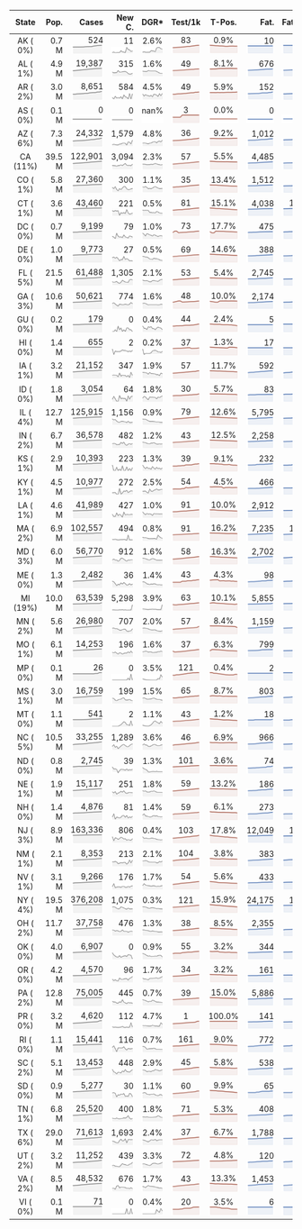 
<!-- Building Table Time:  2020-06-06T03:33:21.519760 -->


| State | Pop. | Cases | New C. | DGR* | Test/1k | T-Pos. | Fat. | Fat./1M  | CFR* |  GF* | GF-14day | Dbl.Days | CDD |  
| :---: | ---: | ---: | ---: | :---: | :---: | :---: | ---: | ---:  | :---: |  :---: | :---: | :---: | ---: |  
| AK ( 0%)  | 0.7 M  | 524 <br><img src="/assets/images/covid/sparklines/AK_img_positive_20200606_1591428801.png"> | 11 <br><img src="/assets/images/covid/sparklines/AK_img_positiveIncrease_20200606_1591428801.png"> | 2.6% <br><img src="/assets/images/covid/sparklines/AK_img_dgr_4_20200606_1591428801.png"> | 83 <br><img src="/assets/images/covid/sparklines/AK_img_total_test_per_1k_20200606_1591428801.png"> | 0.9% <br><img src="/assets/images/covid/sparklines/AK_img_test_positivity_20200606_1591428801.png"> | 10 <br><img src="/assets/images/covid/sparklines/AK_img_death_20200606_1591428802.png"> | 14 <br><img src="/assets/images/covid/sparklines/AK_img_death_20200606_1591428802.png">  | 2.0% <br><img src="/assets/images/covid/sparklines/AK_img_cfr_4_20200606_1591428802.png"> |  1.0 <br><img src="/assets/images/covid/sparklines/AK_img_gfac_4_20200606_1591428802.png"> | 24.6 <br><img src="/assets/images/covid/sparklines/AK_img_gfac_14sum_20200606_1591428802.png"> | 27 <br><img src="/assets/images/covid/sparklines/AK_img_doubling_days_20200606_1591428802.png"> | 0   |  
| AL ( 1%)  | 4.9 M  | 19,387 <br><img src="/assets/images/covid/sparklines/AL_img_positive_20200606_1591428802.png"> | 315 <br><img src="/assets/images/covid/sparklines/AL_img_positiveIncrease_20200606_1591428802.png"> | 1.6% <br><img src="/assets/images/covid/sparklines/AL_img_dgr_4_20200606_1591428802.png"> | 49 <br><img src="/assets/images/covid/sparklines/AL_img_total_test_per_1k_20200606_1591428803.png"> | 8.1% <br><img src="/assets/images/covid/sparklines/AL_img_test_positivity_20200606_1591428803.png"> | 676 <br><img src="/assets/images/covid/sparklines/AL_img_death_20200606_1591428803.png"> | 138 <br><img src="/assets/images/covid/sparklines/AL_img_death_20200606_1591428803.png">  | 3.5% <br><img src="/assets/images/covid/sparklines/AL_img_cfr_4_20200606_1591428803.png"> |  1.1 <br><img src="/assets/images/covid/sparklines/AL_img_gfac_4_20200606_1591428803.png"> | 14.1 <br><img src="/assets/images/covid/sparklines/AL_img_gfac_14sum_20200606_1591428803.png"> | 43 <br><img src="/assets/images/covid/sparklines/AL_img_doubling_days_20200606_1591428803.png"> | 0   |  
| AR ( 2%)  | 3.0 M  | 8,651 <br><img src="/assets/images/covid/sparklines/AR_img_positive_20200606_1591428803.png"> | 584 <br><img src="/assets/images/covid/sparklines/AR_img_positiveIncrease_20200606_1591428804.png"> | 4.5% <br><img src="/assets/images/covid/sparklines/AR_img_dgr_4_20200606_1591428804.png"> | 49 <br><img src="/assets/images/covid/sparklines/AR_img_total_test_per_1k_20200606_1591428804.png"> | 5.9% <br><img src="/assets/images/covid/sparklines/AR_img_test_positivity_20200606_1591428804.png"> | 152 <br><img src="/assets/images/covid/sparklines/AR_img_death_20200606_1591428804.png"> | 50 <br><img src="/assets/images/covid/sparklines/AR_img_death_20200606_1591428804.png">  | 1.8% <br><img src="/assets/images/covid/sparklines/AR_img_cfr_4_20200606_1591428805.png"> |  0.2 <br><img src="/assets/images/covid/sparklines/AR_img_gfac_4_20200606_1591428804.png"> | 11.2 <br><img src="/assets/images/covid/sparklines/AR_img_gfac_14sum_20200606_1591428804.png"> | 15 <br><img src="/assets/images/covid/sparklines/AR_img_doubling_days_20200606_1591428805.png"> | 0   |  
| AS ( 0%)  | 0.1 M  | 0 <br><img src="/assets/images/covid/sparklines/AS_img_positive_20200606_1591428805.png"> | 0 <br><img src="/assets/images/covid/sparklines/AS_img_positiveIncrease_20200606_1591428805.png"> | nan% <br><img src="/assets/images/covid/sparklines/AS_img_dgr_4_20200606_1591428805.png"> | 3 <br><img src="/assets/images/covid/sparklines/AS_img_total_test_per_1k_20200606_1591428805.png"> | 0.0% <br><img src="/assets/images/covid/sparklines/AS_img_test_positivity_20200606_1591428805.png"> | 0 <br><img src="/assets/images/covid/sparklines/AS_img_death_20200606_1591428805.png"> | 0 <br><img src="/assets/images/covid/sparklines/AS_img_death_20200606_1591428805.png">  | 0.0% <br><img src="/assets/images/covid/sparklines/AS_img_cfr_4_20200606_1591428806.png"> |  nan <br><img src="/assets/images/covid/sparklines/AS_img_gfac_4_20200606_1591428806.png"> | nan <br><img src="/assets/images/covid/sparklines/AS_img_gfac_14sum_20200606_1591428806.png"> | nan <br><img src="/assets/images/covid/sparklines/AS_img_doubling_days_20200606_1591428806.png"> | 67   |  
| AZ ( 6%)  | 7.3 M  | 24,332 <br><img src="/assets/images/covid/sparklines/AZ_img_positive_20200606_1591428806.png"> | 1,579 <br><img src="/assets/images/covid/sparklines/AZ_img_positiveIncrease_20200606_1591428806.png"> | 4.8% <br><img src="/assets/images/covid/sparklines/AZ_img_dgr_4_20200606_1591428806.png"> | 36 <br><img src="/assets/images/covid/sparklines/AZ_img_total_test_per_1k_20200606_1591428806.png"> | 9.2% <br><img src="/assets/images/covid/sparklines/AZ_img_test_positivity_20200606_1591428807.png"> | 1,012 <br><img src="/assets/images/covid/sparklines/AZ_img_death_20200606_1591428807.png"> | 139 <br><img src="/assets/images/covid/sparklines/AZ_img_death_20200606_1591428807.png">  | 4.3% <br><img src="/assets/images/covid/sparklines/AZ_img_cfr_4_20200606_1591428807.png"> |  2.1 <br><img src="/assets/images/covid/sparklines/AZ_img_gfac_4_20200606_1591428807.png"> | 19.5 <br><img src="/assets/images/covid/sparklines/AZ_img_gfac_14sum_20200606_1591428807.png"> | 14 <br><img src="/assets/images/covid/sparklines/AZ_img_doubling_days_20200606_1591428807.png"> | 0   |  
| CA (11%)  | 39.5 M  | 122,901 <br><img src="/assets/images/covid/sparklines/CA_img_positive_20200606_1591428808.png"> | 3,094 <br><img src="/assets/images/covid/sparklines/CA_img_positiveIncrease_20200606_1591428808.png"> | 2.3% <br><img src="/assets/images/covid/sparklines/CA_img_dgr_4_20200606_1591428808.png"> | 57 <br><img src="/assets/images/covid/sparklines/CA_img_total_test_per_1k_20200606_1591428808.png"> | 5.5% <br><img src="/assets/images/covid/sparklines/CA_img_test_positivity_20200606_1591428808.png"> | 4,485 <br><img src="/assets/images/covid/sparklines/CA_img_death_20200606_1591428808.png"> | 114 <br><img src="/assets/images/covid/sparklines/CA_img_death_20200606_1591428808.png">  | 3.7% <br><img src="/assets/images/covid/sparklines/CA_img_cfr_4_20200606_1591428809.png"> |  1.2 <br><img src="/assets/images/covid/sparklines/CA_img_gfac_4_20200606_1591428808.png"> | 14.5 <br><img src="/assets/images/covid/sparklines/CA_img_gfac_14sum_20200606_1591428808.png"> | 30 <br><img src="/assets/images/covid/sparklines/CA_img_doubling_days_20200606_1591428808.png"> | 0   |  
| CO ( 1%)  | 5.8 M  | 27,360 <br><img src="/assets/images/covid/sparklines/CO_img_positive_20200606_1591428809.png"> | 300 <br><img src="/assets/images/covid/sparklines/CO_img_positiveIncrease_20200606_1591428809.png"> | 1.1% <br><img src="/assets/images/covid/sparklines/CO_img_dgr_4_20200606_1591428809.png"> | 35 <br><img src="/assets/images/covid/sparklines/CO_img_total_test_per_1k_20200606_1591428809.png"> | 13.4% <br><img src="/assets/images/covid/sparklines/CO_img_test_positivity_20200606_1591428809.png"> | 1,512 <br><img src="/assets/images/covid/sparklines/CO_img_death_20200606_1591428809.png"> | 263 <br><img src="/assets/images/covid/sparklines/CO_img_death_20200606_1591428809.png">  | 5.5% <br><img src="/assets/images/covid/sparklines/CO_img_cfr_4_20200606_1591428810.png"> |  1.1 <br><img src="/assets/images/covid/sparklines/CO_img_gfac_4_20200606_1591428810.png"> | 15.9 <br><img src="/assets/images/covid/sparklines/CO_img_gfac_14sum_20200606_1591428810.png"> | 66 <br><img src="/assets/images/covid/sparklines/CO_img_doubling_days_20200606_1591428810.png"> | 0   |  
| CT ( 1%)  | 3.6 M  | 43,460 <br><img src="/assets/images/covid/sparklines/CT_img_positive_20200606_1591428810.png"> | 221 <br><img src="/assets/images/covid/sparklines/CT_img_positiveIncrease_20200606_1591428810.png"> | 0.5% <br><img src="/assets/images/covid/sparklines/CT_img_dgr_4_20200606_1591428810.png"> | 81 <br><img src="/assets/images/covid/sparklines/CT_img_total_test_per_1k_20200606_1591428811.png"> | 15.1% <br><img src="/assets/images/covid/sparklines/CT_img_test_positivity_20200606_1591428811.png"> | 4,038 <br><img src="/assets/images/covid/sparklines/CT_img_death_20200606_1591428811.png"> | 1,133 <br><img src="/assets/images/covid/sparklines/CT_img_death_20200606_1591428811.png">  | 9.3% <br><img src="/assets/images/covid/sparklines/CT_img_cfr_4_20200606_1591428812.png"> |  1.2 <br><img src="/assets/images/covid/sparklines/CT_img_gfac_4_20200606_1591428811.png"> | 14.6 <br><img src="/assets/images/covid/sparklines/CT_img_gfac_14sum_20200606_1591428811.png"> | 144 <br><img src="/assets/images/covid/sparklines/CT_img_doubling_days_20200606_1591428812.png"> | 0   |  
| DC ( 0%)  | 0.7 M  | 9,199 <br><img src="/assets/images/covid/sparklines/DC_img_positive_20200606_1591428812.png"> | 79 <br><img src="/assets/images/covid/sparklines/DC_img_positiveIncrease_20200606_1591428812.png"> | 1.0% <br><img src="/assets/images/covid/sparklines/DC_img_dgr_4_20200606_1591428812.png"> | 73 <br><img src="/assets/images/covid/sparklines/DC_img_total_test_per_1k_20200606_1591428812.png"> | 17.7% <br><img src="/assets/images/covid/sparklines/DC_img_test_positivity_20200606_1591428812.png"> | 475 <br><img src="/assets/images/covid/sparklines/DC_img_death_20200606_1591428812.png"> | 673 <br><img src="/assets/images/covid/sparklines/DC_img_death_20200606_1591428812.png">  | 5.2% <br><img src="/assets/images/covid/sparklines/DC_img_cfr_4_20200606_1591428813.png"> |  1.3 <br><img src="/assets/images/covid/sparklines/DC_img_gfac_4_20200606_1591428813.png"> | 15.3 <br><img src="/assets/images/covid/sparklines/DC_img_gfac_14sum_20200606_1591428813.png"> | 70 <br><img src="/assets/images/covid/sparklines/DC_img_doubling_days_20200606_1591428813.png"> | 2   |  
| DE ( 0%)  | 1.0 M  | 9,773 <br><img src="/assets/images/covid/sparklines/DE_img_positive_20200606_1591428813.png"> | 27 <br><img src="/assets/images/covid/sparklines/DE_img_positiveIncrease_20200606_1591428813.png"> | 0.5% <br><img src="/assets/images/covid/sparklines/DE_img_dgr_4_20200606_1591428813.png"> | 69 <br><img src="/assets/images/covid/sparklines/DE_img_total_test_per_1k_20200606_1591428814.png"> | 14.6% <br><img src="/assets/images/covid/sparklines/DE_img_test_positivity_20200606_1591428814.png"> | 388 <br><img src="/assets/images/covid/sparklines/DE_img_death_20200606_1591428814.png"> | 398 <br><img src="/assets/images/covid/sparklines/DE_img_death_20200606_1591428814.png">  | 3.9% <br><img src="/assets/images/covid/sparklines/DE_img_cfr_4_20200606_1591428815.png"> |  0.9 <br><img src="/assets/images/covid/sparklines/DE_img_gfac_4_20200606_1591428814.png"> | 15.4 <br><img src="/assets/images/covid/sparklines/DE_img_gfac_14sum_20200606_1591428814.png"> | 153 <br><img src="/assets/images/covid/sparklines/DE_img_doubling_days_20200606_1591428814.png"> | 1   |  
| FL ( 5%)  | 21.5 M  | 61,488 <br><img src="/assets/images/covid/sparklines/FL_img_positive_20200606_1591428815.png"> | 1,305 <br><img src="/assets/images/covid/sparklines/FL_img_positiveIncrease_20200606_1591428815.png"> | 2.1% <br><img src="/assets/images/covid/sparklines/FL_img_dgr_4_20200606_1591428815.png"> | 53 <br><img src="/assets/images/covid/sparklines/FL_img_total_test_per_1k_20200606_1591428815.png"> | 5.4% <br><img src="/assets/images/covid/sparklines/FL_img_test_positivity_20200606_1591428815.png"> | 2,745 <br><img src="/assets/images/covid/sparklines/FL_img_death_20200606_1591428815.png"> | 128 <br><img src="/assets/images/covid/sparklines/FL_img_death_20200606_1591428815.png">  | 4.5% <br><img src="/assets/images/covid/sparklines/FL_img_cfr_4_20200606_1591428816.png"> |  1.1 <br><img src="/assets/images/covid/sparklines/FL_img_gfac_4_20200606_1591428815.png"> | 15.6 <br><img src="/assets/images/covid/sparklines/FL_img_gfac_14sum_20200606_1591428816.png"> | 34 <br><img src="/assets/images/covid/sparklines/FL_img_doubling_days_20200606_1591428816.png"> | 1   |  
| GA ( 3%)  | 10.6 M  | 50,621 <br><img src="/assets/images/covid/sparklines/GA_img_positive_20200606_1591428816.png"> | 774 <br><img src="/assets/images/covid/sparklines/GA_img_positiveIncrease_20200606_1591428816.png"> | 1.6% <br><img src="/assets/images/covid/sparklines/GA_img_dgr_4_20200606_1591428816.png"> | 48 <br><img src="/assets/images/covid/sparklines/GA_img_total_test_per_1k_20200606_1591428816.png"> | 10.0% <br><img src="/assets/images/covid/sparklines/GA_img_test_positivity_20200606_1591428817.png"> | 2,174 <br><img src="/assets/images/covid/sparklines/GA_img_death_20200606_1591428817.png"> | 205 <br><img src="/assets/images/covid/sparklines/GA_img_death_20200606_1591428817.png">  | 4.3% <br><img src="/assets/images/covid/sparklines/GA_img_cfr_4_20200606_1591428817.png"> |  1.0 <br><img src="/assets/images/covid/sparklines/GA_img_gfac_4_20200606_1591428817.png"> | 14.5 <br><img src="/assets/images/covid/sparklines/GA_img_gfac_14sum_20200606_1591428817.png"> | 44 <br><img src="/assets/images/covid/sparklines/GA_img_doubling_days_20200606_1591428817.png"> | 1   |  
| GU ( 0%)  | 0.2 M  | 179 <br><img src="/assets/images/covid/sparklines/GU_img_positive_20200606_1591428817.png"> | 0 <br><img src="/assets/images/covid/sparklines/GU_img_positiveIncrease_20200606_1591428817.png"> | 0.4% <br><img src="/assets/images/covid/sparklines/GU_img_dgr_4_20200606_1591428818.png"> | 44 <br><img src="/assets/images/covid/sparklines/GU_img_total_test_per_1k_20200606_1591428818.png"> | 2.4% <br><img src="/assets/images/covid/sparklines/GU_img_test_positivity_20200606_1591428818.png"> | 5 <br><img src="/assets/images/covid/sparklines/GU_img_death_20200606_1591428818.png"> | 30 <br><img src="/assets/images/covid/sparklines/GU_img_death_20200606_1591428818.png">  | 2.8% <br><img src="/assets/images/covid/sparklines/GU_img_cfr_4_20200606_1591428819.png"> |  0.4 <br><img src="/assets/images/covid/sparklines/GU_img_gfac_4_20200606_1591428818.png"> | 5.9 <br><img src="/assets/images/covid/sparklines/GU_img_gfac_14sum_20200606_1591428818.png"> | 173 <br><img src="/assets/images/covid/sparklines/GU_img_doubling_days_20200606_1591428818.png"> | 16   |  
| HI ( 0%)  | 1.4 M  | 655 <br><img src="/assets/images/covid/sparklines/HI_img_positive_20200606_1591428819.png"> | 2 <br><img src="/assets/images/covid/sparklines/HI_img_positiveIncrease_20200606_1591428819.png"> | 0.2% <br><img src="/assets/images/covid/sparklines/HI_img_dgr_4_20200606_1591428819.png"> | 37 <br><img src="/assets/images/covid/sparklines/HI_img_total_test_per_1k_20200606_1591428819.png"> | 1.3% <br><img src="/assets/images/covid/sparklines/HI_img_test_positivity_20200606_1591428819.png"> | 17 <br><img src="/assets/images/covid/sparklines/HI_img_death_20200606_1591428819.png"> | 12 <br><img src="/assets/images/covid/sparklines/HI_img_death_20200606_1591428819.png">  | 2.6% <br><img src="/assets/images/covid/sparklines/HI_img_cfr_4_20200606_1591428820.png"> |  0.2 <br><img src="/assets/images/covid/sparklines/HI_img_gfac_4_20200606_1591428819.png"> | 8.0 <br><img src="/assets/images/covid/sparklines/HI_img_gfac_14sum_20200606_1591428820.png"> | 398 <br><img src="/assets/images/covid/sparklines/HI_img_doubling_days_20200606_1591428820.png"> | 43   |  
| IA ( 1%)  | 3.2 M  | 21,152 <br><img src="/assets/images/covid/sparklines/IA_img_positive_20200606_1591428820.png"> | 347 <br><img src="/assets/images/covid/sparklines/IA_img_positiveIncrease_20200606_1591428820.png"> | 1.9% <br><img src="/assets/images/covid/sparklines/IA_img_dgr_4_20200606_1591428820.png"> | 57 <br><img src="/assets/images/covid/sparklines/IA_img_total_test_per_1k_20200606_1591428821.png"> | 11.7% <br><img src="/assets/images/covid/sparklines/IA_img_test_positivity_20200606_1591428821.png"> | 592 <br><img src="/assets/images/covid/sparklines/IA_img_death_20200606_1591428821.png"> | 188 <br><img src="/assets/images/covid/sparklines/IA_img_death_20200606_1591428821.png">  | 2.8% <br><img src="/assets/images/covid/sparklines/IA_img_cfr_4_20200606_1591428821.png"> |  5.1 <br><img src="/assets/images/covid/sparklines/IA_img_gfac_4_20200606_1591428821.png"> | 28.9 <br><img src="/assets/images/covid/sparklines/IA_img_gfac_14sum_20200606_1591428821.png"> | 36 <br><img src="/assets/images/covid/sparklines/IA_img_doubling_days_20200606_1591428821.png"> | 1   |  
| ID ( 0%)  | 1.8 M  | 3,054 <br><img src="/assets/images/covid/sparklines/ID_img_positive_20200606_1591428821.png"> | 64 <br><img src="/assets/images/covid/sparklines/ID_img_positiveIncrease_20200606_1591428821.png"> | 1.8% <br><img src="/assets/images/covid/sparklines/ID_img_dgr_4_20200606_1591428822.png"> | 30 <br><img src="/assets/images/covid/sparklines/ID_img_total_test_per_1k_20200606_1591428822.png"> | 5.7% <br><img src="/assets/images/covid/sparklines/ID_img_test_positivity_20200606_1591428822.png"> | 83 <br><img src="/assets/images/covid/sparklines/ID_img_death_20200606_1591428822.png"> | 46 <br><img src="/assets/images/covid/sparklines/ID_img_death_20200606_1591428822.png">  | 2.8% <br><img src="/assets/images/covid/sparklines/ID_img_cfr_4_20200606_1591428822.png"> |  1.2 <br><img src="/assets/images/covid/sparklines/ID_img_gfac_4_20200606_1591428822.png"> | 11.7 <br><img src="/assets/images/covid/sparklines/ID_img_gfac_14sum_20200606_1591428822.png"> | 39 <br><img src="/assets/images/covid/sparklines/ID_img_doubling_days_20200606_1591428822.png"> | 0   |  
| IL ( 4%)  | 12.7 M  | 125,915 <br><img src="/assets/images/covid/sparklines/IL_img_positive_20200606_1591428823.png"> | 1,156 <br><img src="/assets/images/covid/sparklines/IL_img_positiveIncrease_20200606_1591428823.png"> | 0.9% <br><img src="/assets/images/covid/sparklines/IL_img_dgr_4_20200606_1591428823.png"> | 79 <br><img src="/assets/images/covid/sparklines/IL_img_total_test_per_1k_20200606_1591428823.png"> | 12.6% <br><img src="/assets/images/covid/sparklines/IL_img_test_positivity_20200606_1591428823.png"> | 5,795 <br><img src="/assets/images/covid/sparklines/IL_img_death_20200606_1591428823.png"> | 457 <br><img src="/assets/images/covid/sparklines/IL_img_death_20200606_1591428823.png">  | 4.6% <br><img src="/assets/images/covid/sparklines/IL_img_cfr_4_20200606_1591428824.png"> |  1.1 <br><img src="/assets/images/covid/sparklines/IL_img_gfac_4_20200606_1591428823.png"> | 13.8 <br><img src="/assets/images/covid/sparklines/IL_img_gfac_14sum_20200606_1591428823.png"> | 75 <br><img src="/assets/images/covid/sparklines/IL_img_doubling_days_20200606_1591428823.png"> | 0   |  
| IN ( 2%)  | 6.7 M  | 36,578 <br><img src="/assets/images/covid/sparklines/IN_img_positive_20200606_1591428824.png"> | 482 <br><img src="/assets/images/covid/sparklines/IN_img_positiveIncrease_20200606_1591428824.png"> | 1.2% <br><img src="/assets/images/covid/sparklines/IN_img_dgr_4_20200606_1591428824.png"> | 43 <br><img src="/assets/images/covid/sparklines/IN_img_total_test_per_1k_20200606_1591428824.png"> | 12.5% <br><img src="/assets/images/covid/sparklines/IN_img_test_positivity_20200606_1591428824.png"> | 2,258 <br><img src="/assets/images/covid/sparklines/IN_img_death_20200606_1591428824.png"> | 335 <br><img src="/assets/images/covid/sparklines/IN_img_death_20200606_1591428824.png">  | 6.2% <br><img src="/assets/images/covid/sparklines/IN_img_cfr_4_20200606_1591428825.png"> |  1.1 <br><img src="/assets/images/covid/sparklines/IN_img_gfac_4_20200606_1591428824.png"> | 14.5 <br><img src="/assets/images/covid/sparklines/IN_img_gfac_14sum_20200606_1591428825.png"> | 56 <br><img src="/assets/images/covid/sparklines/IN_img_doubling_days_20200606_1591428825.png"> | 0   |  
| KS ( 1%)  | 2.9 M  | 10,393 <br><img src="/assets/images/covid/sparklines/KS_img_positive_20200606_1591428825.png"> | 223 <br><img src="/assets/images/covid/sparklines/KS_img_positiveIncrease_20200606_1591428825.png"> | 1.3% <br><img src="/assets/images/covid/sparklines/KS_img_dgr_4_20200606_1591428825.png"> | 39 <br><img src="/assets/images/covid/sparklines/KS_img_total_test_per_1k_20200606_1591428825.png"> | 9.1% <br><img src="/assets/images/covid/sparklines/KS_img_test_positivity_20200606_1591428825.png"> | 232 <br><img src="/assets/images/covid/sparklines/KS_img_death_20200606_1591428825.png"> | 80 <br><img src="/assets/images/covid/sparklines/KS_img_death_20200606_1591428825.png">  | 2.2% <br><img src="/assets/images/covid/sparklines/KS_img_cfr_4_20200606_1591428826.png"> |  0.0 <br><img src="/assets/images/covid/sparklines/KS_img_gfac_4_20200606_1591428826.png"> | 0.0 <br><img src="/assets/images/covid/sparklines/KS_img_gfac_14sum_20200606_1591428826.png"> | 53 <br><img src="/assets/images/covid/sparklines/KS_img_doubling_days_20200606_1591428826.png"> | 0   |  
| KY ( 1%)  | 4.5 M  | 10,977 <br><img src="/assets/images/covid/sparklines/KY_img_positive_20200606_1591428826.png"> | 272 <br><img src="/assets/images/covid/sparklines/KY_img_positiveIncrease_20200606_1591428826.png"> | 2.5% <br><img src="/assets/images/covid/sparklines/KY_img_dgr_4_20200606_1591428826.png"> | 54 <br><img src="/assets/images/covid/sparklines/KY_img_total_test_per_1k_20200606_1591428827.png"> | 4.5% <br><img src="/assets/images/covid/sparklines/KY_img_test_positivity_20200606_1591428827.png"> | 466 <br><img src="/assets/images/covid/sparklines/KY_img_death_20200606_1591428827.png"> | 104 <br><img src="/assets/images/covid/sparklines/KY_img_death_20200606_1591428827.png">  | 4.3% <br><img src="/assets/images/covid/sparklines/KY_img_cfr_4_20200606_1591428828.png"> |  1.1 <br><img src="/assets/images/covid/sparklines/KY_img_gfac_4_20200606_1591428827.png"> | 13.1 <br><img src="/assets/images/covid/sparklines/KY_img_gfac_14sum_20200606_1591428827.png"> | 28 <br><img src="/assets/images/covid/sparklines/KY_img_doubling_days_20200606_1591428827.png"> | 1   |  
| LA ( 1%)  | 4.6 M  | 41,989 <br><img src="/assets/images/covid/sparklines/LA_img_positive_20200606_1591428828.png"> | 427 <br><img src="/assets/images/covid/sparklines/LA_img_positiveIncrease_20200606_1591428828.png"> | 1.0% <br><img src="/assets/images/covid/sparklines/LA_img_dgr_4_20200606_1591428828.png"> | 91 <br><img src="/assets/images/covid/sparklines/LA_img_total_test_per_1k_20200606_1591428828.png"> | 10.0% <br><img src="/assets/images/covid/sparklines/LA_img_test_positivity_20200606_1591428828.png"> | 2,912 <br><img src="/assets/images/covid/sparklines/LA_img_death_20200606_1591428828.png"> | 626 <br><img src="/assets/images/covid/sparklines/LA_img_death_20200606_1591428828.png">  | 7.0% <br><img src="/assets/images/covid/sparklines/LA_img_cfr_4_20200606_1591428829.png"> |  1.0 <br><img src="/assets/images/covid/sparklines/LA_img_gfac_4_20200606_1591428828.png"> | 16.5 <br><img src="/assets/images/covid/sparklines/LA_img_gfac_14sum_20200606_1591428829.png"> | 68 <br><img src="/assets/images/covid/sparklines/LA_img_doubling_days_20200606_1591428829.png"> | 1   |  
| MA ( 2%)  | 6.9 M  | 102,557 <br><img src="/assets/images/covid/sparklines/MA_img_positive_20200606_1591428829.png"> | 494 <br><img src="/assets/images/covid/sparklines/MA_img_positiveIncrease_20200606_1591428829.png"> | 0.8% <br><img src="/assets/images/covid/sparklines/MA_img_dgr_4_20200606_1591428829.png"> | 91 <br><img src="/assets/images/covid/sparklines/MA_img_total_test_per_1k_20200606_1591428830.png"> | 16.2% <br><img src="/assets/images/covid/sparklines/MA_img_test_positivity_20200606_1591428830.png"> | 7,235 <br><img src="/assets/images/covid/sparklines/MA_img_death_20200606_1591428830.png"> | 1,041 <br><img src="/assets/images/covid/sparklines/MA_img_death_20200606_1591428830.png">  | 7.0% <br><img src="/assets/images/covid/sparklines/MA_img_cfr_4_20200606_1591428831.png"> |  0.8 <br><img src="/assets/images/covid/sparklines/MA_img_gfac_4_20200606_1591428830.png"> | 11.9 <br><img src="/assets/images/covid/sparklines/MA_img_gfac_14sum_20200606_1591428830.png"> | 87 <br><img src="/assets/images/covid/sparklines/MA_img_doubling_days_20200606_1591428830.png"> | 0   |  
| MD ( 3%)  | 6.0 M  | 56,770 <br><img src="/assets/images/covid/sparklines/MD_img_positive_20200606_1591428831.png"> | 912 <br><img src="/assets/images/covid/sparklines/MD_img_positiveIncrease_20200606_1591428831.png"> | 1.6% <br><img src="/assets/images/covid/sparklines/MD_img_dgr_4_20200606_1591428831.png"> | 58 <br><img src="/assets/images/covid/sparklines/MD_img_total_test_per_1k_20200606_1591428831.png"> | 16.3% <br><img src="/assets/images/covid/sparklines/MD_img_test_positivity_20200606_1591428832.png"> | 2,702 <br><img src="/assets/images/covid/sparklines/MD_img_death_20200606_1591428832.png"> | 447 <br><img src="/assets/images/covid/sparklines/MD_img_death_20200606_1591428832.png">  | 4.8% <br><img src="/assets/images/covid/sparklines/MD_img_cfr_4_20200606_1591428833.png"> |  1.1 <br><img src="/assets/images/covid/sparklines/MD_img_gfac_4_20200606_1591428832.png"> | 14.6 <br><img src="/assets/images/covid/sparklines/MD_img_gfac_14sum_20200606_1591428832.png"> | 44 <br><img src="/assets/images/covid/sparklines/MD_img_doubling_days_20200606_1591428832.png"> | 0   |  
| ME ( 0%)  | 1.3 M  | 2,482 <br><img src="/assets/images/covid/sparklines/ME_img_positive_20200606_1591428833.png"> | 36 <br><img src="/assets/images/covid/sparklines/ME_img_positiveIncrease_20200606_1591428833.png"> | 1.4% <br><img src="/assets/images/covid/sparklines/ME_img_dgr_4_20200606_1591428833.png"> | 43 <br><img src="/assets/images/covid/sparklines/ME_img_total_test_per_1k_20200606_1591428833.png"> | 4.3% <br><img src="/assets/images/covid/sparklines/ME_img_test_positivity_20200606_1591428833.png"> | 98 <br><img src="/assets/images/covid/sparklines/ME_img_death_20200606_1591428834.png"> | 73 <br><img src="/assets/images/covid/sparklines/ME_img_death_20200606_1591428834.png">  | 3.9% <br><img src="/assets/images/covid/sparklines/ME_img_cfr_4_20200606_1591428834.png"> |  1.1 <br><img src="/assets/images/covid/sparklines/ME_img_gfac_4_20200606_1591428834.png"> | 14.9 <br><img src="/assets/images/covid/sparklines/ME_img_gfac_14sum_20200606_1591428834.png"> | 48 <br><img src="/assets/images/covid/sparklines/ME_img_doubling_days_20200606_1591428834.png"> | 0   |  
| MI (19%)  | 10.0 M  | 63,539 <br><img src="/assets/images/covid/sparklines/MI_img_positive_20200606_1591428835.png"> | 5,298 <br><img src="/assets/images/covid/sparklines/MI_img_positiveIncrease_20200606_1591428835.png"> | 3.9% <br><img src="/assets/images/covid/sparklines/MI_img_dgr_4_20200606_1591428835.png"> | 63 <br><img src="/assets/images/covid/sparklines/MI_img_total_test_per_1k_20200606_1591428835.png"> | 10.1% <br><img src="/assets/images/covid/sparklines/MI_img_test_positivity_20200606_1591428835.png"> | 5,855 <br><img src="/assets/images/covid/sparklines/MI_img_death_20200606_1591428835.png"> | 586 <br><img src="/assets/images/covid/sparklines/MI_img_death_20200606_1591428835.png">  | 9.4% <br><img src="/assets/images/covid/sparklines/MI_img_cfr_4_20200606_1591428836.png"> |  10.9 <br><img src="/assets/images/covid/sparklines/MI_img_gfac_4_20200606_1591428835.png"> | 25.2 <br><img src="/assets/images/covid/sparklines/MI_img_gfac_14sum_20200606_1591428836.png"> | 18 <br><img src="/assets/images/covid/sparklines/MI_img_doubling_days_20200606_1591428836.png"> | 0   |  
| MN ( 2%)  | 5.6 M  | 26,980 <br><img src="/assets/images/covid/sparklines/MN_img_positive_20200606_1591428836.png"> | 707 <br><img src="/assets/images/covid/sparklines/MN_img_positiveIncrease_20200606_1591428836.png"> | 2.0% <br><img src="/assets/images/covid/sparklines/MN_img_dgr_4_20200606_1591428836.png"> | 57 <br><img src="/assets/images/covid/sparklines/MN_img_total_test_per_1k_20200606_1591428836.png"> | 8.4% <br><img src="/assets/images/covid/sparklines/MN_img_test_positivity_20200606_1591428837.png"> | 1,159 <br><img src="/assets/images/covid/sparklines/MN_img_death_20200606_1591428837.png"> | 206 <br><img src="/assets/images/covid/sparklines/MN_img_death_20200606_1591428837.png">  | 4.3% <br><img src="/assets/images/covid/sparklines/MN_img_cfr_4_20200606_1591428837.png"> |  1.3 <br><img src="/assets/images/covid/sparklines/MN_img_gfac_4_20200606_1591428837.png"> | 14.1 <br><img src="/assets/images/covid/sparklines/MN_img_gfac_14sum_20200606_1591428837.png"> | 34 <br><img src="/assets/images/covid/sparklines/MN_img_doubling_days_20200606_1591428837.png"> | 0   |  
| MO ( 1%)  | 6.1 M  | 14,253 <br><img src="/assets/images/covid/sparklines/MO_img_positive_20200606_1591428837.png"> | 196 <br><img src="/assets/images/covid/sparklines/MO_img_positiveIncrease_20200606_1591428837.png"> | 1.6% <br><img src="/assets/images/covid/sparklines/MO_img_dgr_4_20200606_1591428838.png"> | 37 <br><img src="/assets/images/covid/sparklines/MO_img_total_test_per_1k_20200606_1591428838.png"> | 6.3% <br><img src="/assets/images/covid/sparklines/MO_img_test_positivity_20200606_1591428838.png"> | 799 <br><img src="/assets/images/covid/sparklines/MO_img_death_20200606_1591428838.png"> | 130 <br><img src="/assets/images/covid/sparklines/MO_img_death_20200606_1591428838.png">  | 5.7% <br><img src="/assets/images/covid/sparklines/MO_img_cfr_4_20200606_1591428838.png"> |  1.0 <br><img src="/assets/images/covid/sparklines/MO_img_gfac_4_20200606_1591428838.png"> | 15.1 <br><img src="/assets/images/covid/sparklines/MO_img_gfac_14sum_20200606_1591428838.png"> | 43 <br><img src="/assets/images/covid/sparklines/MO_img_doubling_days_20200606_1591428838.png"> | 1   |  
| MP ( 0%)  | 0.1 M  | 26 <br><img src="/assets/images/covid/sparklines/MP_img_positive_20200606_1591428839.png"> | 0 <br><img src="/assets/images/covid/sparklines/MP_img_positiveIncrease_20200606_1591428839.png"> | 3.5% <br><img src="/assets/images/covid/sparklines/MP_img_dgr_4_20200606_1591428839.png"> | 121 <br><img src="/assets/images/covid/sparklines/MP_img_total_test_per_1k_20200606_1591428839.png"> | 0.4% <br><img src="/assets/images/covid/sparklines/MP_img_test_positivity_20200606_1591428839.png"> | 2 <br><img src="/assets/images/covid/sparklines/MP_img_death_20200606_1591428839.png"> | 36 <br><img src="/assets/images/covid/sparklines/MP_img_death_20200606_1591428839.png">  | 8.1% <br><img src="/assets/images/covid/sparklines/MP_img_cfr_4_20200606_1591428840.png"> |  0.0 <br><img src="/assets/images/covid/sparklines/MP_img_gfac_4_20200606_1591428839.png"> | 0.0 <br><img src="/assets/images/covid/sparklines/MP_img_gfac_14sum_20200606_1591428839.png"> | 20 <br><img src="/assets/images/covid/sparklines/MP_img_doubling_days_20200606_1591428840.png"> | 67   |  
| MS ( 1%)  | 3.0 M  | 16,759 <br><img src="/assets/images/covid/sparklines/MS_img_positive_20200606_1591428840.png"> | 199 <br><img src="/assets/images/covid/sparklines/MS_img_positiveIncrease_20200606_1591428840.png"> | 1.5% <br><img src="/assets/images/covid/sparklines/MS_img_dgr_4_20200606_1591428840.png"> | 65 <br><img src="/assets/images/covid/sparklines/MS_img_total_test_per_1k_20200606_1591428840.png"> | 8.7% <br><img src="/assets/images/covid/sparklines/MS_img_test_positivity_20200606_1591428840.png"> | 803 <br><img src="/assets/images/covid/sparklines/MS_img_death_20200606_1591428841.png"> | 270 <br><img src="/assets/images/covid/sparklines/MS_img_death_20200606_1591428841.png">  | 4.8% <br><img src="/assets/images/covid/sparklines/MS_img_cfr_4_20200606_1591428841.png"> |  0.9 <br><img src="/assets/images/covid/sparklines/MS_img_gfac_4_20200606_1591428841.png"> | 14.2 <br><img src="/assets/images/covid/sparklines/MS_img_gfac_14sum_20200606_1591428841.png"> | 46 <br><img src="/assets/images/covid/sparklines/MS_img_doubling_days_20200606_1591428841.png"> | 2   |  
| MT ( 0%)  | 1.1 M  | 541 <br><img src="/assets/images/covid/sparklines/MT_img_positive_20200606_1591428841.png"> | 2 <br><img src="/assets/images/covid/sparklines/MT_img_positiveIncrease_20200606_1591428841.png"> | 1.1% <br><img src="/assets/images/covid/sparklines/MT_img_dgr_4_20200606_1591428842.png"> | 43 <br><img src="/assets/images/covid/sparklines/MT_img_total_test_per_1k_20200606_1591428842.png"> | 1.2% <br><img src="/assets/images/covid/sparklines/MT_img_test_positivity_20200606_1591428842.png"> | 18 <br><img src="/assets/images/covid/sparklines/MT_img_death_20200606_1591428842.png"> | 17 <br><img src="/assets/images/covid/sparklines/MT_img_death_20200606_1591428842.png">  | 3.3% <br><img src="/assets/images/covid/sparklines/MT_img_cfr_4_20200606_1591428843.png"> |  2.0 <br><img src="/assets/images/covid/sparklines/MT_img_gfac_4_20200606_1591428842.png"> | 20.8 <br><img src="/assets/images/covid/sparklines/MT_img_gfac_14sum_20200606_1591428842.png"> | 64 <br><img src="/assets/images/covid/sparklines/MT_img_doubling_days_20200606_1591428842.png"> | 1   |  
| NC ( 5%)  | 10.5 M  | 33,255 <br><img src="/assets/images/covid/sparklines/NC_img_positive_20200606_1591428843.png"> | 1,289 <br><img src="/assets/images/covid/sparklines/NC_img_positiveIncrease_20200606_1591428843.png"> | 3.6% <br><img src="/assets/images/covid/sparklines/NC_img_dgr_4_20200606_1591428843.png"> | 46 <br><img src="/assets/images/covid/sparklines/NC_img_total_test_per_1k_20200606_1591428843.png"> | 6.9% <br><img src="/assets/images/covid/sparklines/NC_img_test_positivity_20200606_1591428843.png"> | 966 <br><img src="/assets/images/covid/sparklines/NC_img_death_20200606_1591428843.png"> | 92 <br><img src="/assets/images/covid/sparklines/NC_img_death_20200606_1591428843.png">  | 3.0% <br><img src="/assets/images/covid/sparklines/NC_img_cfr_4_20200606_1591428844.png"> |  1.2 <br><img src="/assets/images/covid/sparklines/NC_img_gfac_4_20200606_1591428843.png"> | 16.8 <br><img src="/assets/images/covid/sparklines/NC_img_gfac_14sum_20200606_1591428844.png"> | 20 <br><img src="/assets/images/covid/sparklines/NC_img_doubling_days_20200606_1591428844.png"> | 0   |  
| ND ( 0%)  | 0.8 M  | 2,745 <br><img src="/assets/images/covid/sparklines/ND_img_positive_20200606_1591428844.png"> | 39 <br><img src="/assets/images/covid/sparklines/ND_img_positiveIncrease_20200606_1591428844.png"> | 1.3% <br><img src="/assets/images/covid/sparklines/ND_img_dgr_4_20200606_1591428844.png"> | 101 <br><img src="/assets/images/covid/sparklines/ND_img_total_test_per_1k_20200606_1591428844.png"> | 3.6% <br><img src="/assets/images/covid/sparklines/ND_img_test_positivity_20200606_1591428845.png"> | 74 <br><img src="/assets/images/covid/sparklines/ND_img_death_20200606_1591428845.png"> | 97 <br><img src="/assets/images/covid/sparklines/ND_img_death_20200606_1591428845.png">  | 2.6% <br><img src="/assets/images/covid/sparklines/ND_img_cfr_4_20200606_1591428845.png"> |  1.2 <br><img src="/assets/images/covid/sparklines/ND_img_gfac_4_20200606_1591428845.png"> | 12.1 <br><img src="/assets/images/covid/sparklines/ND_img_gfac_14sum_20200606_1591428845.png"> | 55 <br><img src="/assets/images/covid/sparklines/ND_img_doubling_days_20200606_1591428845.png"> | 0   |  
| NE ( 1%)  | 1.9 M  | 15,117 <br><img src="/assets/images/covid/sparklines/NE_img_positive_20200606_1591428846.png"> | 251 <br><img src="/assets/images/covid/sparklines/NE_img_positiveIncrease_20200606_1591428846.png"> | 1.8% <br><img src="/assets/images/covid/sparklines/NE_img_dgr_4_20200606_1591428846.png"> | 59 <br><img src="/assets/images/covid/sparklines/NE_img_total_test_per_1k_20200606_1591428846.png"> | 13.2% <br><img src="/assets/images/covid/sparklines/NE_img_test_positivity_20200606_1591428846.png"> | 186 <br><img src="/assets/images/covid/sparklines/NE_img_death_20200606_1591428847.png"> | 96 <br><img src="/assets/images/covid/sparklines/NE_img_death_20200606_1591428847.png">  | 1.2% <br><img src="/assets/images/covid/sparklines/NE_img_cfr_4_20200606_1591428847.png"> |  1.0 <br><img src="/assets/images/covid/sparklines/NE_img_gfac_4_20200606_1591428847.png"> | 14.8 <br><img src="/assets/images/covid/sparklines/NE_img_gfac_14sum_20200606_1591428847.png"> | 39 <br><img src="/assets/images/covid/sparklines/NE_img_doubling_days_20200606_1591428847.png"> | 2   |  
| NH ( 0%)  | 1.4 M  | 4,876 <br><img src="/assets/images/covid/sparklines/NH_img_positive_20200606_1591428847.png"> | 81 <br><img src="/assets/images/covid/sparklines/NH_img_positiveIncrease_20200606_1591428847.png"> | 1.4% <br><img src="/assets/images/covid/sparklines/NH_img_dgr_4_20200606_1591428847.png"> | 59 <br><img src="/assets/images/covid/sparklines/NH_img_total_test_per_1k_20200606_1591428848.png"> | 6.1% <br><img src="/assets/images/covid/sparklines/NH_img_test_positivity_20200606_1591428848.png"> | 273 <br><img src="/assets/images/covid/sparklines/NH_img_death_20200606_1591428848.png"> | 201 <br><img src="/assets/images/covid/sparklines/NH_img_death_20200606_1591428848.png">  | 5.5% <br><img src="/assets/images/covid/sparklines/NH_img_cfr_4_20200606_1591428848.png"> |  1.4 <br><img src="/assets/images/covid/sparklines/NH_img_gfac_4_20200606_1591428848.png"> | 16.1 <br><img src="/assets/images/covid/sparklines/NH_img_gfac_14sum_20200606_1591428848.png"> | 49 <br><img src="/assets/images/covid/sparklines/NH_img_doubling_days_20200606_1591428848.png"> | 0   |  
| NJ ( 3%)  | 8.9 M  | 163,336 <br><img src="/assets/images/covid/sparklines/NJ_img_positive_20200606_1591428848.png"> | 806 <br><img src="/assets/images/covid/sparklines/NJ_img_positiveIncrease_20200606_1591428849.png"> | 0.4% <br><img src="/assets/images/covid/sparklines/NJ_img_dgr_4_20200606_1591428849.png"> | 103 <br><img src="/assets/images/covid/sparklines/NJ_img_total_test_per_1k_20200606_1591428849.png"> | 17.8% <br><img src="/assets/images/covid/sparklines/NJ_img_test_positivity_20200606_1591428849.png"> | 12,049 <br><img src="/assets/images/covid/sparklines/NJ_img_death_20200606_1591428849.png"> | 1,357 <br><img src="/assets/images/covid/sparklines/NJ_img_death_20200606_1591428849.png">  | 7.3% <br><img src="/assets/images/covid/sparklines/NJ_img_cfr_4_20200606_1591428849.png"> |  1.3 <br><img src="/assets/images/covid/sparklines/NJ_img_gfac_4_20200606_1591428849.png"> | 15.1 <br><img src="/assets/images/covid/sparklines/NJ_img_gfac_14sum_20200606_1591428849.png"> | 171 <br><img src="/assets/images/covid/sparklines/NJ_img_doubling_days_20200606_1591428849.png"> | 0   |  
| NM ( 1%)  | 2.1 M  | 8,353 <br><img src="/assets/images/covid/sparklines/NM_img_positive_20200606_1591428850.png"> | 213 <br><img src="/assets/images/covid/sparklines/NM_img_positiveIncrease_20200606_1591428850.png"> | 2.1% <br><img src="/assets/images/covid/sparklines/NM_img_dgr_4_20200606_1591428850.png"> | 104 <br><img src="/assets/images/covid/sparklines/NM_img_total_test_per_1k_20200606_1591428850.png"> | 3.8% <br><img src="/assets/images/covid/sparklines/NM_img_test_positivity_20200606_1591428850.png"> | 383 <br><img src="/assets/images/covid/sparklines/NM_img_death_20200606_1591428850.png"> | 183 <br><img src="/assets/images/covid/sparklines/NM_img_death_20200606_1591428850.png">  | 4.6% <br><img src="/assets/images/covid/sparklines/NM_img_cfr_4_20200606_1591428851.png"> |  1.4 <br><img src="/assets/images/covid/sparklines/NM_img_gfac_4_20200606_1591428850.png"> | 15.3 <br><img src="/assets/images/covid/sparklines/NM_img_gfac_14sum_20200606_1591428850.png"> | 33 <br><img src="/assets/images/covid/sparklines/NM_img_doubling_days_20200606_1591428850.png"> | 0   |  
| NV ( 1%)  | 3.1 M  | 9,266 <br><img src="/assets/images/covid/sparklines/NV_img_positive_20200606_1591428851.png"> | 176 <br><img src="/assets/images/covid/sparklines/NV_img_positiveIncrease_20200606_1591428851.png"> | 1.7% <br><img src="/assets/images/covid/sparklines/NV_img_dgr_4_20200606_1591428851.png"> | 54 <br><img src="/assets/images/covid/sparklines/NV_img_total_test_per_1k_20200606_1591428851.png"> | 5.6% <br><img src="/assets/images/covid/sparklines/NV_img_test_positivity_20200606_1591428851.png"> | 433 <br><img src="/assets/images/covid/sparklines/NV_img_death_20200606_1591428851.png"> | 141 <br><img src="/assets/images/covid/sparklines/NV_img_death_20200606_1591428851.png">  | 4.7% <br><img src="/assets/images/covid/sparklines/NV_img_cfr_4_20200606_1591428852.png"> |  1.2 <br><img src="/assets/images/covid/sparklines/NV_img_gfac_4_20200606_1591428851.png"> | 16.0 <br><img src="/assets/images/covid/sparklines/NV_img_gfac_14sum_20200606_1591428852.png"> | 41 <br><img src="/assets/images/covid/sparklines/NV_img_doubling_days_20200606_1591428852.png"> | 0   |  
| NY ( 4%)  | 19.5 M  | 376,208 <br><img src="/assets/images/covid/sparklines/NY_img_positive_20200606_1591428852.png"> | 1,075 <br><img src="/assets/images/covid/sparklines/NY_img_positiveIncrease_20200606_1591428852.png"> | 0.3% <br><img src="/assets/images/covid/sparklines/NY_img_dgr_4_20200606_1591428852.png"> | 121 <br><img src="/assets/images/covid/sparklines/NY_img_total_test_per_1k_20200606_1591428852.png"> | 15.9% <br><img src="/assets/images/covid/sparklines/NY_img_test_positivity_20200606_1591428852.png"> | 24,175 <br><img src="/assets/images/covid/sparklines/NY_img_death_20200606_1591428853.png"> | 1,243 <br><img src="/assets/images/covid/sparklines/NY_img_death_20200606_1591428853.png">  | 6.4% <br><img src="/assets/images/covid/sparklines/NY_img_cfr_4_20200606_1591428853.png"> |  1.0 <br><img src="/assets/images/covid/sparklines/NY_img_gfac_4_20200606_1591428853.png"> | 13.9 <br><img src="/assets/images/covid/sparklines/NY_img_gfac_14sum_20200606_1591428853.png"> | 236 <br><img src="/assets/images/covid/sparklines/NY_img_doubling_days_20200606_1591428853.png"> | 0   |  
| OH ( 2%)  | 11.7 M  | 37,758 <br><img src="/assets/images/covid/sparklines/OH_img_positive_20200606_1591428853.png"> | 476 <br><img src="/assets/images/covid/sparklines/OH_img_positiveIncrease_20200606_1591428853.png"> | 1.3% <br><img src="/assets/images/covid/sparklines/OH_img_dgr_4_20200606_1591428854.png"> | 38 <br><img src="/assets/images/covid/sparklines/OH_img_total_test_per_1k_20200606_1591428854.png"> | 8.5% <br><img src="/assets/images/covid/sparklines/OH_img_test_positivity_20200606_1591428854.png"> | 2,355 <br><img src="/assets/images/covid/sparklines/OH_img_death_20200606_1591428854.png"> | 201 <br><img src="/assets/images/covid/sparklines/OH_img_death_20200606_1591428854.png">  | 6.2% <br><img src="/assets/images/covid/sparklines/OH_img_cfr_4_20200606_1591428854.png"> |  1.0 <br><img src="/assets/images/covid/sparklines/OH_img_gfac_4_20200606_1591428854.png"> | 14.0 <br><img src="/assets/images/covid/sparklines/OH_img_gfac_14sum_20200606_1591428854.png"> | 54 <br><img src="/assets/images/covid/sparklines/OH_img_doubling_days_20200606_1591428854.png"> | 1   |  
| OK ( 0%)  | 4.0 M  | 6,907 <br><img src="/assets/images/covid/sparklines/OK_img_positive_20200606_1591428855.png"> | 0 <br><img src="/assets/images/covid/sparklines/OK_img_positiveIncrease_20200606_1591428855.png"> | 0.9% <br><img src="/assets/images/covid/sparklines/OK_img_dgr_4_20200606_1591428855.png"> | 55 <br><img src="/assets/images/covid/sparklines/OK_img_total_test_per_1k_20200606_1591428855.png"> | 3.2% <br><img src="/assets/images/covid/sparklines/OK_img_test_positivity_20200606_1591428855.png"> | 344 <br><img src="/assets/images/covid/sparklines/OK_img_death_20200606_1591428855.png"> | 87 <br><img src="/assets/images/covid/sparklines/OK_img_death_20200606_1591428855.png">  | 5.0% <br><img src="/assets/images/covid/sparklines/OK_img_cfr_4_20200606_1591428856.png"> |  0.6 <br><img src="/assets/images/covid/sparklines/OK_img_gfac_4_20200606_1591428855.png"> | 15.1 <br><img src="/assets/images/covid/sparklines/OK_img_gfac_14sum_20200606_1591428855.png"> | 76 <br><img src="/assets/images/covid/sparklines/OK_img_doubling_days_20200606_1591428855.png"> | 3   |  
| OR ( 0%)  | 4.2 M  | 4,570 <br><img src="/assets/images/covid/sparklines/OR_img_positive_20200606_1591428856.png"> | 96 <br><img src="/assets/images/covid/sparklines/OR_img_positiveIncrease_20200606_1591428856.png"> | 1.7% <br><img src="/assets/images/covid/sparklines/OR_img_dgr_4_20200606_1591428856.png"> | 34 <br><img src="/assets/images/covid/sparklines/OR_img_total_test_per_1k_20200606_1591428856.png"> | 3.2% <br><img src="/assets/images/covid/sparklines/OR_img_test_positivity_20200606_1591428856.png"> | 161 <br><img src="/assets/images/covid/sparklines/OR_img_death_20200606_1591428856.png"> | 38 <br><img src="/assets/images/covid/sparklines/OR_img_death_20200606_1591428856.png">  | 3.6% <br><img src="/assets/images/covid/sparklines/OR_img_cfr_4_20200606_1591428857.png"> |  1.3 <br><img src="/assets/images/covid/sparklines/OR_img_gfac_4_20200606_1591428856.png"> | 18.3 <br><img src="/assets/images/covid/sparklines/OR_img_gfac_14sum_20200606_1591428857.png"> | 40 <br><img src="/assets/images/covid/sparklines/OR_img_doubling_days_20200606_1591428857.png"> | 0   |  
| PA ( 2%)  | 12.8 M  | 75,005 <br><img src="/assets/images/covid/sparklines/PA_img_positive_20200606_1591428857.png"> | 445 <br><img src="/assets/images/covid/sparklines/PA_img_positiveIncrease_20200606_1591428857.png"> | 0.7% <br><img src="/assets/images/covid/sparklines/PA_img_dgr_4_20200606_1591428857.png"> | 39 <br><img src="/assets/images/covid/sparklines/PA_img_total_test_per_1k_20200606_1591428858.png"> | 15.0% <br><img src="/assets/images/covid/sparklines/PA_img_test_positivity_20200606_1591428858.png"> | 5,886 <br><img src="/assets/images/covid/sparklines/PA_img_death_20200606_1591428858.png"> | 460 <br><img src="/assets/images/covid/sparklines/PA_img_death_20200606_1591428858.png">  | 7.8% <br><img src="/assets/images/covid/sparklines/PA_img_cfr_4_20200606_1591428858.png"> |  1.0 <br><img src="/assets/images/covid/sparklines/PA_img_gfac_4_20200606_1591428858.png"> | 13.9 <br><img src="/assets/images/covid/sparklines/PA_img_gfac_14sum_20200606_1591428858.png"> | 101 <br><img src="/assets/images/covid/sparklines/PA_img_doubling_days_20200606_1591428858.png"> | 1   |  
| PR ( 0%)  | 3.2 M  | 4,620 <br><img src="/assets/images/covid/sparklines/PR_img_positive_20200606_1591428859.png"> | 112 <br><img src="/assets/images/covid/sparklines/PR_img_positiveIncrease_20200606_1591428859.png"> | 4.7% <br><img src="/assets/images/covid/sparklines/PR_img_dgr_4_20200606_1591428859.png"> | 1 <br><img src="/assets/images/covid/sparklines/PR_img_total_test_per_1k_20200606_1591428859.png"> | 100.0% <br><img src="/assets/images/covid/sparklines/PR_img_test_positivity_20200606_1591428859.png"> | 141 <br><img src="/assets/images/covid/sparklines/PR_img_death_20200606_1591428859.png"> | 44 <br><img src="/assets/images/covid/sparklines/PR_img_death_20200606_1591428859.png">  | 3.2% <br><img src="/assets/images/covid/sparklines/PR_img_cfr_4_20200606_1591428860.png"> |  1.8 <br><img src="/assets/images/covid/sparklines/PR_img_gfac_4_20200606_1591428859.png"> | 18.0 <br><img src="/assets/images/covid/sparklines/PR_img_gfac_14sum_20200606_1591428859.png"> | 15 <br><img src="/assets/images/covid/sparklines/PR_img_doubling_days_20200606_1591428859.png"> | 1   |  
| RI ( 0%)  | 1.1 M  | 15,441 <br><img src="/assets/images/covid/sparklines/RI_img_positive_20200606_1591428860.png"> | 116 <br><img src="/assets/images/covid/sparklines/RI_img_positiveIncrease_20200606_1591428860.png"> | 0.7% <br><img src="/assets/images/covid/sparklines/RI_img_dgr_4_20200606_1591428860.png"> | 161 <br><img src="/assets/images/covid/sparklines/RI_img_total_test_per_1k_20200606_1591428860.png"> | 9.0% <br><img src="/assets/images/covid/sparklines/RI_img_test_positivity_20200606_1591428860.png"> | 772 <br><img src="/assets/images/covid/sparklines/RI_img_death_20200606_1591428860.png"> | 729 <br><img src="/assets/images/covid/sparklines/RI_img_death_20200606_1591428860.png">  | 4.9% <br><img src="/assets/images/covid/sparklines/RI_img_cfr_4_20200606_1591428861.png"> |  1.1 <br><img src="/assets/images/covid/sparklines/RI_img_gfac_4_20200606_1591428860.png"> | 12.8 <br><img src="/assets/images/covid/sparklines/RI_img_gfac_14sum_20200606_1591428861.png"> | 94 <br><img src="/assets/images/covid/sparklines/RI_img_doubling_days_20200606_1591428861.png"> | 0   |  
| SC ( 2%)  | 5.1 M  | 13,453 <br><img src="/assets/images/covid/sparklines/SC_img_positive_20200606_1591428861.png"> | 448 <br><img src="/assets/images/covid/sparklines/SC_img_positiveIncrease_20200606_1591428861.png"> | 2.9% <br><img src="/assets/images/covid/sparklines/SC_img_dgr_4_20200606_1591428861.png"> | 45 <br><img src="/assets/images/covid/sparklines/SC_img_total_test_per_1k_20200606_1591428861.png"> | 5.8% <br><img src="/assets/images/covid/sparklines/SC_img_test_positivity_20200606_1591428861.png"> | 538 <br><img src="/assets/images/covid/sparklines/SC_img_death_20200606_1591428861.png"> | 104 <br><img src="/assets/images/covid/sparklines/SC_img_death_20200606_1591428861.png">  | 4.1% <br><img src="/assets/images/covid/sparklines/SC_img_cfr_4_20200606_1591428863.png"> |  1.2 <br><img src="/assets/images/covid/sparklines/SC_img_gfac_4_20200606_1591428862.png"> | 17.3 <br><img src="/assets/images/covid/sparklines/SC_img_gfac_14sum_20200606_1591428862.png"> | 24 <br><img src="/assets/images/covid/sparklines/SC_img_doubling_days_20200606_1591428862.png"> | 0   |  
| SD ( 0%)  | 0.9 M  | 5,277 <br><img src="/assets/images/covid/sparklines/SD_img_positive_20200606_1591428863.png"> | 30 <br><img src="/assets/images/covid/sparklines/SD_img_positiveIncrease_20200606_1591428863.png"> | 1.1% <br><img src="/assets/images/covid/sparklines/SD_img_dgr_4_20200606_1591428863.png"> | 60 <br><img src="/assets/images/covid/sparklines/SD_img_total_test_per_1k_20200606_1591428863.png"> | 9.9% <br><img src="/assets/images/covid/sparklines/SD_img_test_positivity_20200606_1591428863.png"> | 65 <br><img src="/assets/images/covid/sparklines/SD_img_death_20200606_1591428863.png"> | 73 <br><img src="/assets/images/covid/sparklines/SD_img_death_20200606_1591428863.png">  | 1.2% <br><img src="/assets/images/covid/sparklines/SD_img_cfr_4_20200606_1591428864.png"> |  1.0 <br><img src="/assets/images/covid/sparklines/SD_img_gfac_4_20200606_1591428863.png"> | 16.5 <br><img src="/assets/images/covid/sparklines/SD_img_gfac_14sum_20200606_1591428864.png"> | 63 <br><img src="/assets/images/covid/sparklines/SD_img_doubling_days_20200606_1591428864.png"> | 2   |  
| TN ( 1%)  | 6.8 M  | 25,520 <br><img src="/assets/images/covid/sparklines/TN_img_positive_20200606_1591428864.png"> | 400 <br><img src="/assets/images/covid/sparklines/TN_img_positiveIncrease_20200606_1591428864.png"> | 1.8% <br><img src="/assets/images/covid/sparklines/TN_img_dgr_4_20200606_1591428864.png"> | 71 <br><img src="/assets/images/covid/sparklines/TN_img_total_test_per_1k_20200606_1591428864.png"> | 5.3% <br><img src="/assets/images/covid/sparklines/TN_img_test_positivity_20200606_1591428864.png"> | 408 <br><img src="/assets/images/covid/sparklines/TN_img_death_20200606_1591428864.png"> | 60 <br><img src="/assets/images/covid/sparklines/TN_img_death_20200606_1591428864.png">  | 1.6% <br><img src="/assets/images/covid/sparklines/TN_img_cfr_4_20200606_1591428865.png"> |  1.0 <br><img src="/assets/images/covid/sparklines/TN_img_gfac_4_20200606_1591428865.png"> | 15.2 <br><img src="/assets/images/covid/sparklines/TN_img_gfac_14sum_20200606_1591428865.png"> | 39 <br><img src="/assets/images/covid/sparklines/TN_img_doubling_days_20200606_1591428865.png"> | 0   |  
| TX ( 6%)  | 29.0 M  | 71,613 <br><img src="/assets/images/covid/sparklines/TX_img_positive_20200606_1591428865.png"> | 1,693 <br><img src="/assets/images/covid/sparklines/TX_img_positiveIncrease_20200606_1591428865.png"> | 2.4% <br><img src="/assets/images/covid/sparklines/TX_img_dgr_4_20200606_1591428865.png"> | 37 <br><img src="/assets/images/covid/sparklines/TX_img_total_test_per_1k_20200606_1591428866.png"> | 6.7% <br><img src="/assets/images/covid/sparklines/TX_img_test_positivity_20200606_1591428866.png"> | 1,788 <br><img src="/assets/images/covid/sparklines/TX_img_death_20200606_1591428866.png"> | 62 <br><img src="/assets/images/covid/sparklines/TX_img_death_20200606_1591428866.png">  | 2.5% <br><img src="/assets/images/covid/sparklines/TX_img_cfr_4_20200606_1591428866.png"> |  1.1 <br><img src="/assets/images/covid/sparklines/TX_img_gfac_4_20200606_1591428866.png"> | 16.3 <br><img src="/assets/images/covid/sparklines/TX_img_gfac_14sum_20200606_1591428866.png"> | 29 <br><img src="/assets/images/covid/sparklines/TX_img_doubling_days_20200606_1591428866.png"> | 0   |  
| UT ( 2%)  | 3.2 M  | 11,252 <br><img src="/assets/images/covid/sparklines/UT_img_positive_20200606_1591428866.png"> | 439 <br><img src="/assets/images/covid/sparklines/UT_img_positiveIncrease_20200606_1591428866.png"> | 3.3% <br><img src="/assets/images/covid/sparklines/UT_img_dgr_4_20200606_1591428867.png"> | 72 <br><img src="/assets/images/covid/sparklines/UT_img_total_test_per_1k_20200606_1591428867.png"> | 4.8% <br><img src="/assets/images/covid/sparklines/UT_img_test_positivity_20200606_1591428867.png"> | 120 <br><img src="/assets/images/covid/sparklines/UT_img_death_20200606_1591428867.png"> | 37 <br><img src="/assets/images/covid/sparklines/UT_img_death_20200606_1591428867.png">  | 1.1% <br><img src="/assets/images/covid/sparklines/UT_img_cfr_4_20200606_1591428867.png"> |  1.2 <br><img src="/assets/images/covid/sparklines/UT_img_gfac_4_20200606_1591428867.png"> | 15.3 <br><img src="/assets/images/covid/sparklines/UT_img_gfac_14sum_20200606_1591428867.png"> | 21 <br><img src="/assets/images/covid/sparklines/UT_img_doubling_days_20200606_1591428867.png"> | 0   |  
| VA ( 2%)  | 8.5 M  | 48,532 <br><img src="/assets/images/covid/sparklines/VA_img_positive_20200606_1591428868.png"> | 676 <br><img src="/assets/images/covid/sparklines/VA_img_positiveIncrease_20200606_1591428868.png"> | 1.7% <br><img src="/assets/images/covid/sparklines/VA_img_dgr_4_20200606_1591428868.png"> | 43 <br><img src="/assets/images/covid/sparklines/VA_img_total_test_per_1k_20200606_1591428868.png"> | 13.3% <br><img src="/assets/images/covid/sparklines/VA_img_test_positivity_20200606_1591428868.png"> | 1,453 <br><img src="/assets/images/covid/sparklines/VA_img_death_20200606_1591428868.png"> | 170 <br><img src="/assets/images/covid/sparklines/VA_img_death_20200606_1591428868.png">  | 3.0% <br><img src="/assets/images/covid/sparklines/VA_img_cfr_4_20200606_1591428869.png"> |  1.0 <br><img src="/assets/images/covid/sparklines/VA_img_gfac_4_20200606_1591428868.png"> | 15.2 <br><img src="/assets/images/covid/sparklines/VA_img_gfac_14sum_20200606_1591428868.png"> | 41 <br><img src="/assets/images/covid/sparklines/VA_img_doubling_days_20200606_1591428868.png"> | 1   |  
| VI ( 0%)  | 0.1 M  | 71 <br><img src="/assets/images/covid/sparklines/VI_img_positive_20200606_1591428869.png"> | 0 <br><img src="/assets/images/covid/sparklines/VI_img_positiveIncrease_20200606_1591428869.png"> | 0.4% <br><img src="/assets/images/covid/sparklines/VI_img_dgr_4_20200606_1591428869.png"> | 20 <br><img src="/assets/images/covid/sparklines/VI_img_total_test_per_1k_20200606_1591428869.png"> | 3.5% <br><img src="/assets/images/covid/sparklines/VI_img_test_positivity_20200606_1591428869.png"> | 6 <br><img src="/assets/images/covid/sparklines/VI_img_death_20200606_1591428869.png"> | 57 <br><img src="/assets/images/covid/sparklines/VI_img_death_20200606_1591428869.png">  | 8.5% <br><img src="/assets/images/covid/sparklines/VI_img_cfr_4_20200606_1591428870.png"> |  0.0 <br><img src="/assets/images/covid/sparklines/VI_img_gfac_4_20200606_1591428869.png"> | 0.0 <br><img src="/assets/images/covid/sparklines/VI_img_gfac_14sum_20200606_1591428870.png"> | 166 <br><img src="/assets/images/covid/sparklines/VI_img_doubling_days_20200606_1591428870.png"> | 67   |  


